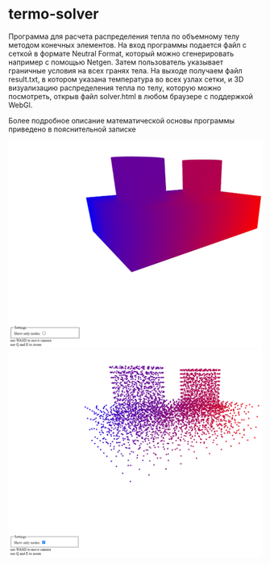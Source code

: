 # termo-solver

Программа для расчета распределения тепла по объемному телу методом конечных элементов. На вход программы подается файл с сеткой в формате Neutral Format, который можно сгенерировать например с помощью Netgen. Затем пользователь указывает граничные условия на всех гранях тела. На выходе получаем файл result.txt, в котором указана температура во всех узлах сетки, и 3D визуализацию распределения тепла по телу, которую можно посмотреть, открыв файл solver.html в любом браузере с поддержкой WebGl. 

Более подробное описание математической основы программы приведено в пояснительной записке

![Alt text](1.PNG?raw=true "Отображение распределения тепла по телу")
![Alt text](2.PNG?raw=true "Отображение только узлов сетки")
